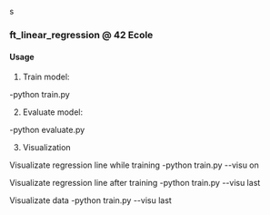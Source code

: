 s
### ft_linear_regression @ 42 Ecole

#### Usage

1. Train model:

-python train.py

2. Evaluate model:

-python evaluate.py

3. Visualization

Visualizate regression line while training
-python train.py --visu on

Visualizate regression line after training
-python train.py --visu last

Visualizate data
-python train.py --visu last
